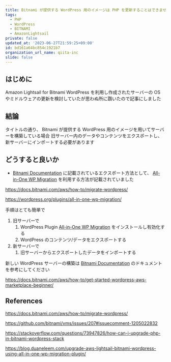 ```yaml
---
title: Bitnami が提供する WordPress 用のイメージは PHP を更新することはできません
tags:
  - PHP
  - WordPress
  - BITNAMI
  - AmazonLightsail
private: false
updated_at: '2023-06-27T21:59:25+09:00'
id: bd161a64bc854c1921b7
organization_url_name: qiita-inc
slide: false
---
```


## はじめに

Amazon Lightsail for Bitnami WordPress を利用し作成されたサーバーの OS やミドルウェアの更新を検討していたが思わぬ所に躓いたので記事にしました

## 結論

タイトルの通り、 Bitnami が提供する WordPress 用のイメージを用いてサーバーを構築している場合
旧サーバー内のデータやコンテンツをエクスポートし、新サーバーにインポートする必要があります

## どうすると良いか

- [Bitnami Documentation] に記載されているエクスポート方法として、 [All-in-One WP Migration] を利用する方法が記載されていました

https://docs.bitnami.com/aws/how-to/migrate-wordpress/

https://wordpress.org/plugins/all-in-one-wp-migration/

手順はとても簡単で

1. 旧サーバーで
   1. WordPress Plugin [All-in-One WP Migration] をインストールし有効化する
   1. WordPress のコンテンツ/データをエクスポートする
1. 新サーバーで
   1. 旧サーバーからエクスポートしたデータをインポートする

新しい WordPress サーバーの構築は [Bitnami Documentation] のドキュメントを参考にしてください

https://docs.bitnami.com/aws/how-to/get-started-wordpress-aws-marketplace-beginner/

[Bitnami Documentation]: https://docs.bitnami.com/
[All-in-One WP Migration]: https://wordpress.org/plugins/all-in-one-wp-migration/

## References

https://docs.bitnami.com/aws/how-to/migrate-wordpress/

https://github.com/bitnami/vms/issues/207#issuecomment-1205022832

https://stackoverflow.com/questions/73947826/how-can-i-upgrade-php-in-bitnami-wordpress-stack

https://blog.duaneleem.com/upgrade-aws-lightsail-bitnami-wordpress-using-all-in-one-wp-migration-plugin/
